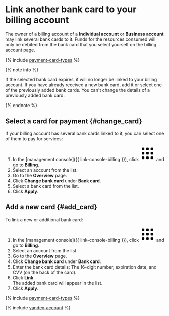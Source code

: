 # Link another bank card to your billing account

The owner of a billing account of a **Individual account** or **Business account** may link several bank cards to it.
Funds for the resources consumed will only be debited from the bank card that you select yourself on the billing account page.

{% include [payment-card-types](../../_includes/billing/payment-card-types.md) %}

{% note info %}

If the selected bank card expires, it will no longer be linked to your billing account. If you have already received a new bank card, add it or select one of the previously added bank cards. You can't change the details of a previously added bank card.

{% endnote %}

## Select a card for payment {#change_card}

If your billing account has several bank cards linked to it, you can select one of them to pay for services:
1. In the [management console]({{ link-console-billing }}), click ![image](../../_assets/main-menu.svg) and go to **Billing**.
2. Select an account from the list.
1. Go to the **Overview** page.
1. Click **Change bank card** under **Bank card**.
1. Select a bank card from the list.
1. Click **Apply**.

## Add a new card {#add_card}

To link a new or additional bank card:
1. In the [management console]({{ link-console-billing }}), click ![image](../../_assets/main-menu.svg) and go to **Billing**.
2. Select an account from the list.
1. Go to the **Overview** page.
1. Click **Change bank card** under **Bank card**.
1. Enter the bank card details: The 16-digit number, expiration date, and CVV (on the back of the card).
1. Click **Link**.<br/>The added bank card will appear in the list.
1. Click **Apply**.

{% include [payment-card-types](../../_includes/billing/payment-card-types.md) %}

{% include [yandex-account](../_includes/payment-card-validation.md) %}
